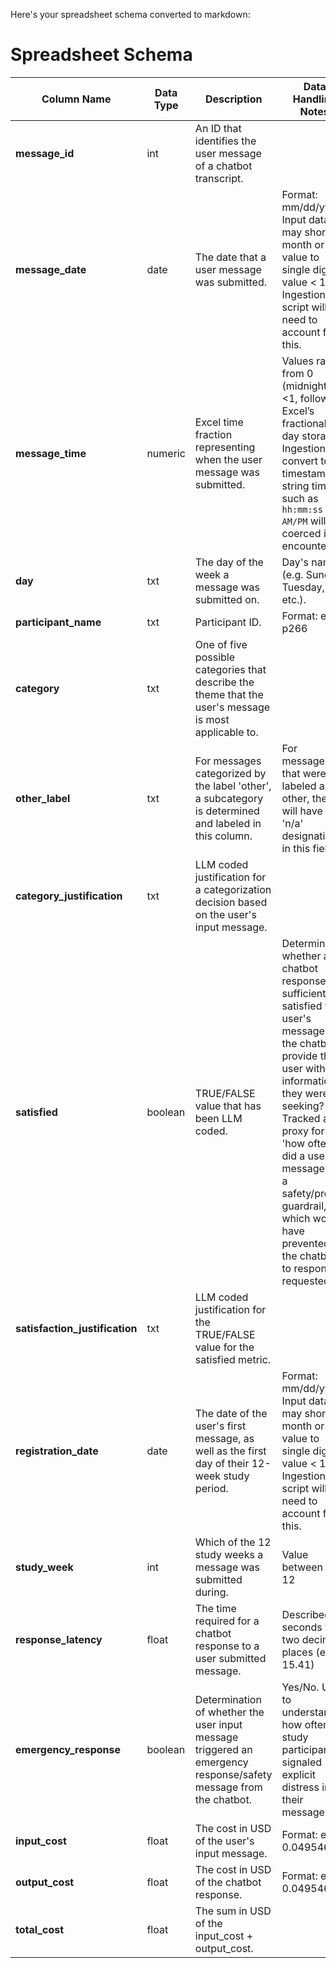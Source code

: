 Here's your spreadsheet schema converted to markdown:

# Spreadsheet Schema

| Column Name | Data Type | Description | Data Handling Notes |
|------------|-----------|-------------|-------------------|
| **message_id** | int | An ID that identifies the user message of a chatbot transcript. | |
| **message_date** | date | The date that a user message was submitted. | Format: mm/dd/yyyy. Input data may shorten month or day value to single digit if value < 10. Ingestion script will need to account for this. |
| **message_time** | numeric | Excel time fraction representing when the user message was submitted. | Values range from 0 (midnight) to <1, following Excel’s fractional-day storage. Ingestion will convert to timestamps; string times such as `hh:mm:ss AM/PM` will be coerced if encountered. |
| **day** | txt | The day of the week a message was submitted on. | Day's name (e.g. Sunday, Tuesday, etc.). |
| **participant_name** | txt | Participant ID. | Format: e.g. p266 |
| **category** | txt | One of five possible categories that describe the theme that the user's message is most applicable to. | |
| **other_label** | txt | For messages categorized by the label 'other', a subcategory is determined and labeled in this column. | For messages that were not labeled as other, they will have a 'n/a' designation in this field. |
| **category_justification** | txt | LLM coded justification for a categorization decision based on the user's input message. | |
| **satisfied** | boolean | TRUE/FALSE value that has been LLM coded. | Determines whether a chatbot response sufficiently satisfied the user's message. Did the chatbot provide the user with the information they were seeking? Tracked as a proxy for 'how often did a user's message hit a safety/project guardrail, which would have prevented the chatbot to respond as requested?' |
| **satisfaction_justification** | txt | LLM coded justification for the TRUE/FALSE value for the satisfied metric. | |
| **registration_date** | date | The date of the user's first message, as well as the first day of their 12-week study period. | Format: mm/dd/yyyy. Input data may shorten month or day value to single digit if value < 10. Ingestion script will need to account for this. |
| **study_week** | int | Which of the 12 study weeks a message was submitted during. | Value between 1-12 |
| **response_latency** | float | The time required for a chatbot response to a user submitted message. | Described in seconds with two decimal places (e.g. 15.41) |
| **emergency_response** | boolean | Determination of whether the user input message triggered an emergency response/safety message from the chatbot. | Yes/No. Used to understand how often study participants signaled explicit distress in their messages. |
| **input_cost** | float | The cost in USD of the user's input message. | Format: e.g. 0.049546 |
| **output_cost** | float | The cost in USD of the chatbot response. | Format: e.g. 0.049546 |
| **total_cost** | float | The sum in USD of the input_cost + output_cost. | |
